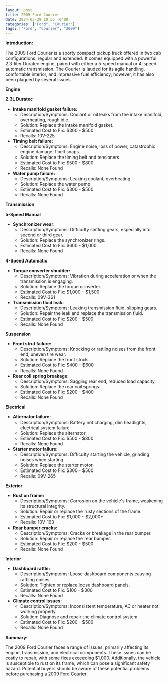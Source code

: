 ```yaml
---
layout: post
title: 2009 Ford Courier
date: 2024-03-29 10:36 -0400
categories: ["Ford", "Courier"]
tags: ["Ford", "Courier", "2009"]
---
```

**Introduction:**

The 2009 Ford Courier is a sporty compact pickup truck offered in two cab configurations: regular and extended. It comes equipped with a powerful 2.3-liter Duratec engine, paired with either a 5-speed manual or 4-speed automatic transmission. The Courier is lauded for its agile handling, comfortable interior, and impressive fuel efficiency; however, it has also been plagued by several issues.

**Engine**

**2.3L Duratec**

* **Intake manifold gasket failure:**
    * Description/Symptoms: Coolant or oil leaks from the intake manifold, overheating, rough idle.
    * Solution: Replace the intake manifold gasket.
    * Estimated Cost to Fix: $300 - $500
    * Recalls: 10V-225
* **Timing belt failure:**
    * Description/Symptoms: Engine noise, loss of power, catastrophic engine damage if belt snaps.
    * Solution: Replace the timing belt and tensioners.
    * Estimated Cost to Fix: $500 - $800
    * Recalls: None Found
* **Water pump failure:**
    * Description/Symptoms: Leaking coolant, overheating.
    * Solution: Replace the water pump.
    * Estimated Cost to Fix: $300 - $500
    * Recalls: None Found

**Transmission**

**5-Speed Manual**

* **Synchronizer wear:**
    * Description/Symptoms: Difficulty shifting gears, especially into second or third gear.
    * Solution: Replace the synchronizer rings.
    * Estimated Cost to Fix: $600 - $1,000
    * Recalls: None Found

**4-Speed Automatic**

* **Torque converter shudder:**
    * Description/Symptoms: Vibration during acceleration or when the transmission is engaging.
    * Solution: Replace the torque converter.
    * Estimated Cost to Fix: $1,000 - $1,500
    * Recalls: 09V-361
* **Transmission fluid leak:**
    * Description/Symptoms: Leaking transmission fluid, slipping gears.
    * Solution: Repair the leak and replace the transmission fluid.
    * Estimated Cost to Fix: $200 - $500
    * Recalls: None Found

**Suspension**

* **Front strut failure:**
    * Description/Symptoms: Knocking or rattling noises from the front end, uneven tire wear.
    * Solution: Replace the front struts.
    * Estimated Cost to Fix: $400 - $600
    * Recalls: None Found
* **Rear coil spring breakage:**
    * Description/Symptoms: Sagging rear end, reduced load capacity.
    * Solution: Replace the rear coil springs.
    * Estimated Cost to Fix: $200 - $400
    * Recalls: None Found

**Electrical**

* **Alternator failure:**
    * Description/Symptoms: Battery not charging, dim headlights, electrical system failure.
    * Solution: Replace the alternator.
    * Estimated Cost to Fix: $500 - $800
    * Recalls: None Found
* **Starter motor failure:**
    * Description/Symptoms: Difficulty starting the vehicle, grinding noises when starting.
    * Solution: Replace the starter motor.
    * Estimated Cost to Fix: $300 - $500
    * Recalls: 09V-265

**Exterior**

* **Rust on frame:**
    * Description/Symptoms: Corrosion on the vehicle's frame, weakening its structural integrity.
    * Solution: Repair or replace the rusty sections of the frame.
    * Estimated Cost to Fix: $1,000 - $2,000+
    * Recalls: 10V-193
* **Rear bumper cracks:**
    * Description/Symptoms: Cracks or breakage in the rear bumper.
    * Solution: Repair or replace the rear bumper.
    * Estimated Cost to Fix: $200 - $500
    * Recalls: None Found

**Interior**

* **Dashboard rattle:**
    * Description/Symptoms: Loose dashboard components causing rattling noises.
    * Solution: Tighten or replace loose dashboard panels.
    * Estimated Cost to Fix: $100 - $300
    * Recalls: None Found
* **Climate control issues:**
    * Description/Symptoms: Inconsistent temperature, AC or heater not working properly.
    * Solution: Diagnose and repair the climate control system.
    * Estimated Cost to Fix: $200 - $500
    * Recalls: None Found

**Summary:**

The 2009 Ford Courier faces a range of issues, primarily affecting its engine, transmission, and electrical components. These issues can be costly to repair, with some fixes exceeding $1,000. Additionally, the vehicle is susceptible to rust on its frame, which can pose a significant safety hazard. Potential buyers should be aware of these potential problems before purchasing a 2009 Ford Courier.
